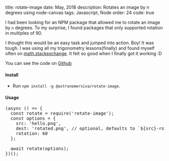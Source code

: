title: rotate-image
date: May, 2018
description: Rotates an image by n degrees using node-canvas
tags: Javascript, Node
order: 24
code: true

I had been looking for an NPM package that allowed me to rotate an image by `n` degrees. To my surprise, I found packages that only supported rotation in multiples of 90.

I thought this would be an easy task and jumped into action. Boy! It was tough. I was using all my trigonometry lessons(finally) and found myself often on [math.stackexchange](http://math.stackexchange.com/). It felt so good when I finally got it working :D

You can see the code on [Github](https://github.com/astronomersiva/rotate-image)

#### **Install**

* Run `npm install -g @astronomersiva/rotate-image`.

#### **Usage**

<pre>
(async () => {
  const rotate = require('rotate-image');
  const options = {
    src: 'hello.png',
    dest: 'rotated.png', // optional, defaults to `${src}-rotated`
    rotation: 60
  };

  await rotate(options);
})();
</pre>
